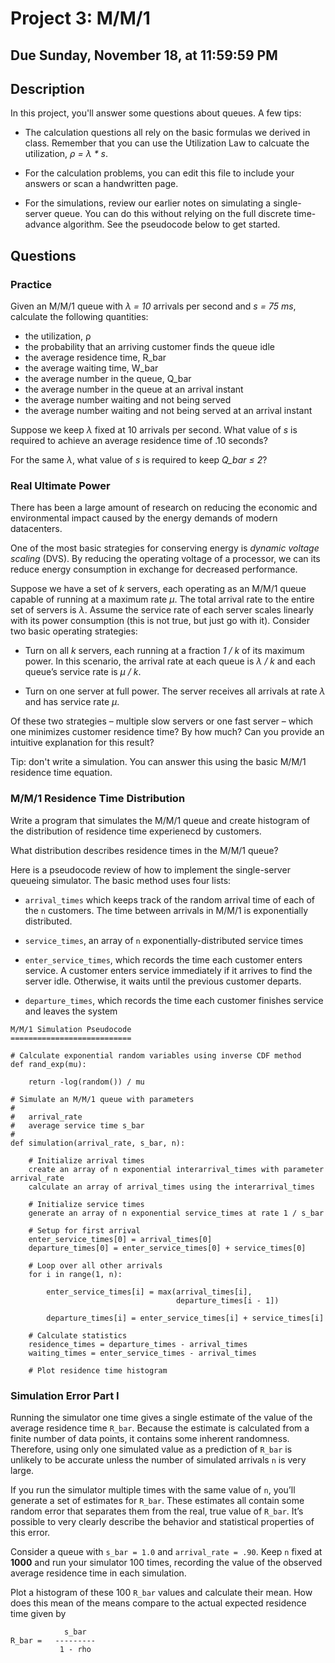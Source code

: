 # Project 3: M/M/1

## Due Sunday, November 18, at 11:59:59 PM

## Description

In this project, you'll answer some questions about queues. A few tips:

- The calculation questions all rely on the basic formulas we derived in class. Remember that you can use the Utilization Law to calcuate the utilization, *ρ = λ * s*.

- For the calculation problems, you can edit this file to include your answers or scan a handwritten page.

- For the simulations, review our earlier notes on simulating a single-server queue. You can do this without relying on the
full discrete time-advance algorithm. See the pseudocode below to get started.


## Questions

### Practice

Given an M/M/1 queue with *λ = 10* arrivals per second and *s = 75 ms*, calculate the following quantities:

- the utilization, ρ
- the probability that an arriving customer finds the queue idle
- the average residence time, R_bar
- the average waiting time, W_bar
- the average number in the queue, Q_bar
- the average number in the queue at an arrival instant
- the average number waiting and not being served
- the average number waiting and not being served at an arrival instant

Suppose we keep *λ* fixed at 10 arrivals per second. What value of *s* is required to achieve an average residence
time of .10 seconds?

For the same *λ*, what value of *s* is required to keep *Q_bar ≤ 2*?

### Real Ultimate Power

There has been a large amount of research on reducing the economic and environmental impact caused
by the energy demands of modern datacenters.

One of the most basic strategies for conserving energy is *dynamic voltage scaling* (DVS). By reducing the
operating voltage of a processor, we can its reduce energy consumption in exchange for decreased performance.

Suppose we have a set of *k* servers, each operating as an M/M/1 queue capable of running at a maximum
rate *µ*. The total arrival rate to the entire set of servers is *λ*. Assume the service rate of each server scales
linearly with its power consumption (this is not true, but just go with it). Consider two basic operating strategies:

- Turn on all *k* servers, each running at a fraction *1 / k* of its maximum power. In this scenario, the arrival
rate at each queue is *λ / k* and each queue’s service rate is *µ / k*.

- Turn on one server at full power. The server receives all arrivals at rate *λ* and has service rate *µ*.

Of these two strategies – multiple slow servers or one fast server – which one minimizes customer residence
time? By how much? Can you provide an intuitive explanation for this result?

Tip: don't write a simulation. You can answer this using the basic M/M/1 residence time equation.

### M/M/1 Residence Time Distribution

Write a program that simulates the M/M/1 queue and create histogram of the distribution of residence time experienecd by customers.

What distribution describes residence times in the M/M/1 queue?

Here is a pseudocode review of how to implement the single-server queueing simulator. The basic method uses four lists:

- `arrival_times` which keeps track of the random arrival time of each of the `n` customers. The time between arrivals in M/M/1
  is exponentially distributed.
  
- `service_times`, an array of `n` exponentially-distributed service times

- `enter_service_times`, which records the time each customer enters service. A customer enters service immediately if it arrives
  to find the server idle. Otherwise, it waits until the previous customer departs.
  
- `departure_times`, which records the time each customer finishes service and leaves the system

```
M/M/1 Simulation Pseudocode
===========================

# Calculate exponential random variables using inverse CDF method
def rand_exp(mu):

    return -log(random()) / mu
    
# Simulate an M/M/1 queue with parameters
#
#   arrival_rate
#   average service time s_bar
#   
def simulation(arrival_rate, s_bar, n):

    # Initialize arrival times
    create an array of n exponential interarrival_times with parameter arrival_rate
    calculate an array of arrival_times using the interarrival_times
    
    # Initialize service times
    generate an array of n exponential service_times at rate 1 / s_bar
    
    # Setup for first arrival
    enter_service_times[0] = arrival_times[0]
    departure_times[0] = enter_service_times[0] + service_times[0]
    
    # Loop over all other arrivals
    for i in range(1, n):
        
        enter_service_times[i] = max(arrival_times[i],
                                     departure_times[i - 1])
                                     
        departure_times[i] = enter_service_times[i] + service_times[i]
        
    # Calculate statistics
    residence_times = departure_times - arrival_times
    waiting_times = enter_service_times - arrival_times
    
    # Plot residence time histogram
```

### Simulation Error Part I

Running the simulator one time gives a single estimate of the value of the average residence time `R_bar`. Because the estimate is 
calculated from a finite number of data points, it contains some inherent randomness. Therefore, using only one
simulated value as a prediction of `R_bar` is unlikely to be accurate unless the number of simulated arrivals `n` is very large.

If you run the simulator multiple times with the same value of `n`, you’ll generate a set of estimates for
`R_bar`. These estimates all contain some random error that separates them from the real, true value of `R_bar`. It’s
possible to very clearly describe the behavior and statistical properties of this error.

Consider a queue with `s_bar = 1.0` and `arrival_rate = .90`. Keep `n` fixed at **1000** and run your simulator 100 times, 
recording the value of the observed average residence time in each simulation.

Plot a histogram of these 100 `R_bar` values and calculate their mean. How does this mean of the means compare to the actual
expected residence time given by

```
            s_bar
R_bar =   ---------
           1 - rho

```

